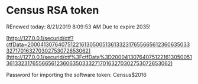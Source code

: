 # Census RSA token

REnewed today:
8/21/2019 8:09:53 AM
Due to expire 2035!

[http://127.0.0.1/securid/ctf?ctfData=200041307640751221613050051361332317655665612360635033327170163270302753072653062](http://127.0.0.1/securid/ctf%3FctfData%3D200041307640751221613050051361332317655665612360635033327170163270302753072653062)

Password for importing the software token: Census$2016
